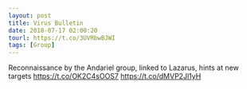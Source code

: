 ```yaml
---
layout: post
title: Virus Bulletin
date: 2018-07-17 02:00:20
tourl: https://t.co/3UVRbwBJWI
tags: [Group]
---
```

Reconnaissance by the Andariel group, linked to Lazarus, hints at new targets https://t.co/OK2C4sOOS7 https://t.co/dMVP2Jl1yH